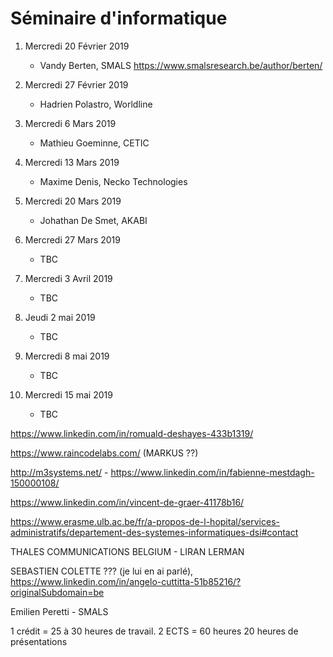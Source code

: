 # Séminaire d'informatique

<!--- A l'issue de ces séminaires, les étudiants seront en mesure de comprendre différents concepts/outils émergents dans le domaine informatique au sens large ainsi que l'importance qu'il faut accorder aux activités de veille technologique. -->


1.	Mercredi 20 Février 2019
	*	Vandy Berten, SMALS
https://www.smalsresearch.be/author/berten/

2.	Mercredi 27 Février 2019

	*	Hadrien Polastro, Worldline

3.	Mercredi 6 Mars 2019

	*	Mathieu Goeminne, CETIC 

4.	Mercredi 13 Mars 2019 

	*	Maxime Denis, Necko Technologies

5.	Mercredi 20 Mars 2019

	*	Johathan De Smet, AKABI

6.	Mercredi 27 Mars 2019 

	*	TBC 

7.	Mercredi 3 Avril 2019
	
	*	TBC

8. 	Jeudi 2 mai 2019

	*	TBC

9.	Mercredi 8 mai 2019

	*	TBC

10.	Mercredi 15 mai 2019

	*	TBC


https://www.linkedin.com/in/romuald-deshayes-433b1319/

https://www.raincodelabs.com/ (MARKUS ??)

http://m3systems.net/ - https://www.linkedin.com/in/fabienne-mestdagh-150000108/

https://www.linkedin.com/in/vincent-de-graer-41178b16/

https://www.erasme.ulb.ac.be/fr/a-propos-de-l-hopital/services-administratifs/departement-des-systemes-informatiques-dsi#contact

THALES COMMUNICATIONS BELGIUM - LIRAN LERMAN

SEBASTIEN COLETTE ??? (je lui en ai parlé), https://www.linkedin.com/in/angelo-cuttitta-51b85216/?originalSubdomain=be

Emilien Peretti - SMALS


1 crédit = 25 à 30 heures de travail.
2 ECTS = 60 heures
20 heures de présentations




